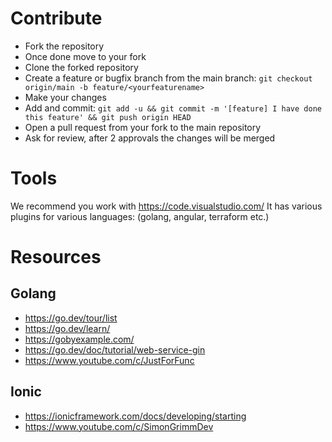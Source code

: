# Contribute
* Fork the repository 
* Once done move to your fork
* Clone the forked repository
* Create a feature or bugfix branch from the main branch: `git checkout origin/main -b feature/<yourfeaturename>`
* Make your changes
* Add and commit: `git add -u && git commit -m '[feature] I have done this feature' && git push origin HEAD`
* Open a pull request from your fork to the main repository
* Ask for review, after 2 approvals the changes will be merged

# Tools
We recommend you work with https://code.visualstudio.com/ It has various plugins for various languages: (golang, angular, terraform etc.)

# Resources
## Golang
* https://go.dev/tour/list
* https://go.dev/learn/
* https://gobyexample.com/
* https://go.dev/doc/tutorial/web-service-gin
* https://www.youtube.com/c/JustForFunc

## Ionic
* https://ionicframework.com/docs/developing/starting
* https://www.youtube.com/c/SimonGrimmDev
